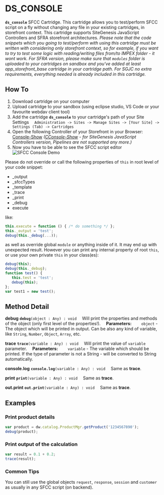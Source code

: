 
# DS_CONSOLE

**`ds_console`** SFCC Cartridge.
This cartridge allows you to test/perform SFCC script on a fly without changing any file in your existing cartridges, in storefront context.
This cartridge supports SiteGenesis JavaScript Controllers and SFRA storefront architectures.
*Please note that the code snippets which you going to test/perform with using this cartridge must be written with considering only storefront context, so for example, if you want to try to test some logic with reading/writing files from/to IMPEX folder - it wont work.*
*For SFRA version, please make sure that `modules` folder is uploaded to your cartridges on sandbox and you've added at least app_storefront_base cartridge in your cartridge path.*
*For SGJC no extra requirements, everything needed is already included in this cartridge.*

## How To
1. Download cartridge on your computer
2. Upload cartridge to your sandbox (using eclipse studio, VS Code or your favourite webdav client tool)
3. Add the cartridge **`ds_console`** to your cartridge's path of your Site Settings
&emsp;`Administration -> Sites -> Manage Sites -> [Your Site] -> Settings (Tab) -> Cartridges`
4. Open the following Controller of your Storefront in your Browser: [Console-Show](https://{sandbox-host-name}/on/demandware.store/Sites-{site-id}-Site/default/Console-Show) *([CConsole-Show](https://{sandbox-host-name}/on/demandware.store/Sites-{site-id}-Site/default/CConsole-Show) - for SiteGenesis JavaScript Controllers version, Pipelines are not supported any more.)*
5. Now you have to be able to see the SFCC script editor
![SFCC Console Demo](https://user-images.githubusercontent.com/41744752/100095575-a081f700-2e52-11eb-86a4-5c483b339514.png "SFCC Console Demo")

Please do not override or call the following properties of `this` in root level of your code snippet:
 - _output
 - _sfccTypes
 - _template
 - _trace
 - _print
 - _debug
 - execute

like:
```javascript
this.execute = function () { /* do something */ };
this._output = 'test';
debug(this._debug(...));
```
as well as override global `module` or anything inside of it.
It may end up with unexpected result.
However you can print any internal property of root `this`, or use your own private `this` in your class(es):
```javascript
debug(this);
debug(this._debug);
function test() {
   this.test = 'test';
   debug(this);
};
var test1 = new test();
```

## Method Detail
**debug**
**`debug`**`(object : Any) : void`
&emsp;Will print the properties and methods of the object (only first level of the properties!).
&emsp;**Parameters:**
&emsp;&emsp;`object` - The object which will be printed in output. Can be also any kind of variable, like `String`, `Number`, `Object`, `Array`, etc.

**trace**
**`trace`**`(variable : Any) : void`
&emsp;Will print the value of `variable` parameter.
&emsp;**Parameters:**
&emsp;&emsp;`variable` - The variable which should be printed. If the type of parameter is not a String - will be converted to String automatically.

**console.log**
**`console.log`**`(variable : Any) : void`
&emsp;Same as **trace**.

**print**
**`print`**`(variable : Any) : void`
&emsp;Same as **trace**.

**out.print**
**`out.print`**`(variable : Any) : void`
&emsp;Same as **trace**.

## Examples
### Print product details
```javascript
var product = dw.catalog.ProductMgr.getProduct('1234567890');
debug(product);
```

### Print output of the calculation
```javascript
var result = 0.1 + 0.2;
trace(result);
```

### Common Tips
You can still use the global objects `request`, `response`, `session` and `customer` as usually in any SFCC script (on backend).
